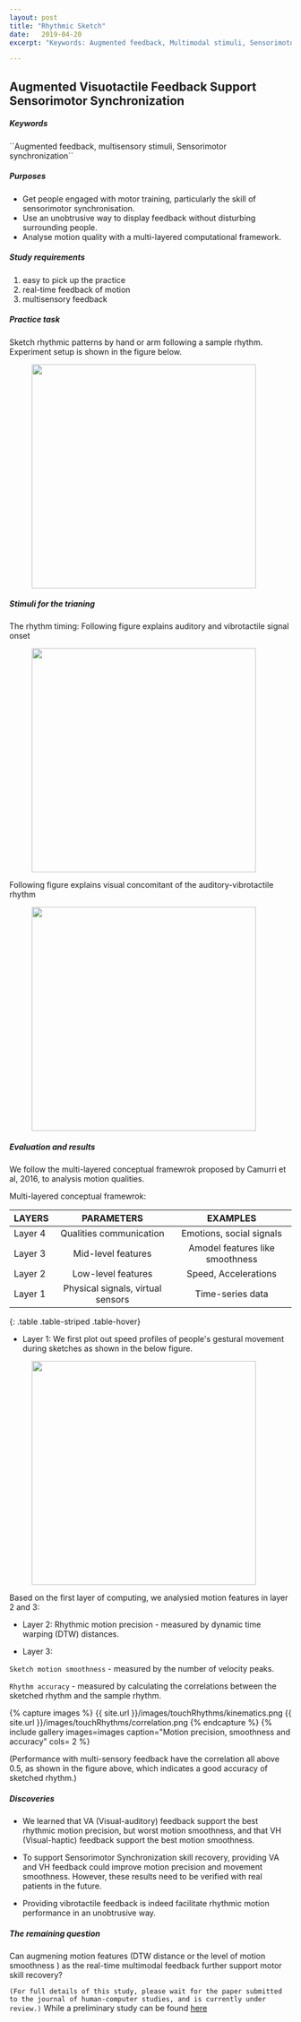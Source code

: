 ```yaml
---
layout: post
title: "Rhythmic Sketch"
date:   2019-04-20
excerpt: "Keywords: Augmented feedback, Multimodal stimuli, Sensorimotor synchronization"

---
```


## Augmented Visuotactile Feedback Support Sensorimotor Synchronization

<h5>Keywords</h5>
``Augmented feedback, multisensory stimuli, Sensorimotor synchronization``


<h5>Purposes</h5>

- Get people engaged with motor training, particularly the skill of sensorimotor synchronisation.
- Use an unobtrusive way to display feedback without disturbing surrounding people.
- Analyse motion quality with a multi-layered computational framework.

<h5> Study requirements </h5>

1. easy to pick up the practice
2. real-time feedback of motion
3. multisensory feedback

<h5> Practice task </h5>
Sketch rhythmic patterns by hand or arm following a sample rhythm. Experiment setup is shown in the figure below.

<figure>
<img src="{{site.baseurl}}/images/touchRhythms/cut_wall.png" style = "width:400px"/>
</figure>

<h5> Stimuli for the trianing </h5>

The rhythm timing: 
Following figure explains auditory and vibrotactile signal onset

<figure>
<img src="{{site.baseurl}}/images/touchRhythms/AVtiming.png" style = "width:400px"/>
</figure>


Following figure explains visual concomitant of the auditory-vibrotactile rhythm

<figure>
<img src="{{site.baseurl}}/images/touchRhythms/lrlrl.png" style = "width:400px"/>
</figure>

<h5> Evaluation and results </h5>

<!-- Performance with multi-sensory feedback have the correlation all above 0.5, as shown in the figure below, which indicates a good accuracy of sketched rhythm. -->

<!-- <figure>
<img src="{{site.baseurl}}/images/touchRhythms/correlation.png" style = "width:250px"/>
</figure> -->

<!-- Limitation: This evaluation cannot tell the quality of the sketch movements, we need something that can reflect people’s motion features. -->

We follow the multi-layered conceptual framewrok proposed by Camurri et al, 2016, to analysis motion qualities. 

Multi-layered conceptual framewrok:

| LAYERS   |      PARAMETERS     | EXAMPLES  |
|----------|:-------------:|:------:|
| Layer 4 |  Qualities communication |  Emotions, social signals  |
| Layer 3 |  Mid-level features  |  Amodel features like smoothness  |
| Layer 2 |  Low-level features |  Speed, Accelerations  |
| Layer 1 |  Physical signals, virtual sensors |  Time-series data  |
{: .table .table-striped .table-hover}

- Layer 1: We first plot out speed profiles of people's gestural movement during sketches as shown in the below figure.

<figure>
<img src="{{site.baseurl}}/images/touchRhythms/speed.png" style = "width:400px"/>
</figure>


Based on the first layer of computing, we analysied motion features in layer 2 and 3:

- Layer 2: Rhythmic motion precision - measured by dynamic time warping (DTW) distances.

- Layer 3: 

``Sketch motion smoothness`` - measured by the number of velocity peaks.

``Rhythm accuracy`` - measured by calculating the correlations between the sketched rhythm and the sample rhythm. 

{% capture images %}
  {{ site.url }}/images/touchRhythms/kinematics.png
  {{ site.url }}/images/touchRhythms/correlation.png
{% endcapture %}
{% include gallery images=images caption="Motion precision, smoothness and accuracy" cols= 2 %}

<!-- <figure>
<img src="{{site.baseurl}}/images/touchRhythms/kinematics.png" style = "width:350px"/>
<img src="{{site.baseurl}}/images/touchRhythms/correlation.png" style = "width:200px"/>
</figure> -->

(Performance with multi-sensory feedback have the correlation all above 0.5, as shown in the figure above, which indicates a good accuracy of sketched rhythm.)

<h5> Discoveries </h5>

- We learned that VA (Visual-auditory) feedback support the best rhythmic motion precision, but worst motion smoothness, and that VH (Visual-haptic) feedback support the best motion smoothness.

- To support Sensorimotor Synchronization skill recovery, providing VA and VH feedback could improve motion precision and movement smoothness. However, these results need to be verified with real patients in the future.

- Providing vibrotactile feedback is indeed facilitate rhythmic motion performance in an unobtrusive way.

<h5>The remaining question</h5>

Can augmening motion features (DTW distance or the level of motion smoothness ) as the real-time multimodal feedback further support motor skill recovery?

``(For full details of this study, please wait for the paper submitted to the journal of human-computer studies, and is currently under review.)`` While a preliminary study can be found [here](https://dl.acm.org/doi/abs/10.1145/3290607.3312812)


